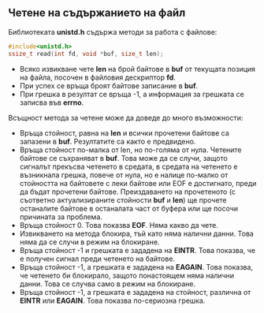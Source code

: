 ## Четене на съдържанието на файл

Библиотеката **unistd.h** съдържа методи за работа с файлове:

```c
#include<unistd.h>
ssize_t read(int fd, void *buf, size_t len);
```

- Всяко извикване чете **len** на брой байтове в **buf** от текущата позиция на файла, посочен в файловия дескриптор **fd**.
- При успех се връща броят байтове записание в **buf**.
- При грешка в резултат се връща -1, а информация за грешката се записва във **errno**.

Всъщност метода за четене може да доведе до много възможности:
- Връща стойност, равна на **len** и всички прочетени байтове са запазени в **buf**. Резултатите са както е предвидено.
- Връща стойност по-малка от len, но по-голяма от нула. Четените байтове се съхраняват в **buf**. Това може да се случи, защото сигналът прекъсва четенето в средата, в средата на четенето е възникнала грешка, повече от нула, но е налице по-малко от стойността на байтовете с леки байтове или EOF е достигнато, преди да бъдат прочетени байтове. Преиздаването на прочетеното (с съответно актуализираните стойности **buf** и **len**) ще прочете останалите байтове в останалата част от буфера или ще посочи причината за проблема.
- Връща стойност 0. Това показва **EOF**. Няма какво да чете.
- Извикването на метода блокира, тъй като няма налични данни. Това няма да се случи в режим на блокиране.
- Връща стойност -1 и грешката е зададена на **EINTR**. Това показва, че е получен сигнал преди четенето на байтове.
- Връща стойност -1, а грешката е зададена на **EAGAIN**. Това показва, че четенето би блокирало, защото понастоящем няма налични данни. Това се случва само в режим на блокиране.
- Връща стойност -1, а грешката е зададена на стойност, различна от **EINTR** или **EAGAIN**. Това показва по-сериозна грешка.
